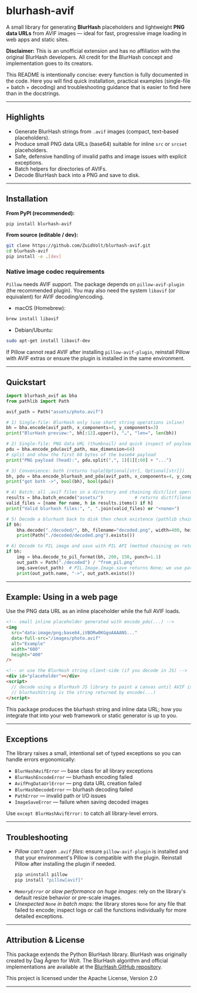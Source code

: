 # blurhash-avif

A small library for generating **BlurHash** placeholders and lightweight **PNG data URLs** from AVIF images — ideal for fast, progressive image loading in web apps and static sites.

**Disclaimer:** This is an unofficial extension and has no affiliation with the original BlurHash developers. All credit for the BlurHash concept and implementation goes to its creators.

This README is intentionally concise: every function is fully documented in the code. Here you will find quick installation, practical examples (single-file + batch + decoding) and troubleshooting guidance that is easier to find here than in the docstrings.

---

## Highlights

* Generate BlurHash strings from `.avif` images (compact, text-based placeholders).
* Produce small PNG data URLs (base64) suitable for inline `src` or `srcset` placeholders.
* Safe, defensive handling of invalid paths and image issues with explicit exceptions.
* Batch helpers for directories of AVIFs.
* Decode BlurHash back into a PNG and save to disk.

---

## Installation

**From PyPI (recommended):**

```bash
pip install blurhash-avif
```

**From source (editable / dev):**

```bash
git clone https://github.com/ZuidVolt/blurhash-avif.git
cd blurhash-avif
pip install -e .[dev]
```

### Native image codec requirements

`Pillow` needs AVIF support. The package depends on `pillow-avif-plugin` (the recommended plugin). You may also need the system `libavif` (or equivalent) for AVIF decoding/encoding.

* macOS (Homebrew):

```bash
brew install libavif
```

* Debian/Ubuntu:

```bash
sudo apt-get install libavif-dev
```

If Pillow cannot read AVIF after installing `pillow-avif-plugin`, reinstall Pillow with AVIF extras or ensure the plugin is installed in the same environment.

---

## Quickstart

```python
import blurhash_avif as bha
from pathlib import Path

avif_path = Path("assets/photo.avif")

# 1) Single-file: BlurHash only (use short string operations inline)
bh = bha.encode(avif_path, x_components=4, y_components=3)
print("BlurHash preview:", bh[:12].upper(), "…", "len=", len(bh))

# 2) Single-file: PNG data URL (thumbnail) and quick inspect of payload
pdu = bha.encode_pdu(avif_path, max_dimension=64)
# split and show the first 60 bytes of the base64 payload
print("PNG payload (head):", pdu.split(",", 1)[1][:60] + "...")

# 3) Convenience: both (returns tuple[Optional[str], Optional[str]])
bh, pdu = bha.encode_blurhash_and_pda(avif_path, x_components=4, y_components=4, max_dimension=48)
print("got both ->", bool(bh), bool(pdu))

# 4) Batch: all .avif files in a directory and chaining dict/list operations
results = bha.batch_encode("assets/")            # returns dict(filename -> blurhash_or_None)
valid_files = [name for name, h in results.items() if h]
print("Valid blurhash files:", ", ".join(valid_files) or "<none>")

# 5) Decode a blurhash back to disk then check existence (pathlib chaining)
if bh:
    bha.decode("./decoded/", bh, filename="decoded.png", width=400, height=300, verbose=True)
    print(Path("./decoded/decoded.png").exists())

# 6) Decode to PIL image and save with PIL API (method chaining on returned object)
if bh:
    img = bha.decode_to_pil_format(bh, 200, 150, punch=1.1)
    out_path = Path("./decoded") / "from_pil.png"
    img.save(out_path)  # PIL.Image.Image.save returns None; we use pathlib to inspect
    print(out_path.name, "->", out_path.exists())
```

---

## Example: Using in a web page

Use the PNG data URL as an inline placeholder while the full AVIF loads.

```html
<!-- small inline placeholder generated with encode_pdu(...) -->
<img
  src="data:image/png;base64,iVBORw0KGgoAAAANS..."
  data-full-src="/images/photo.avif"
  alt="Example"
  width="600"
  height="400"
/>

<!-- or use the BlurHash string client-side (if you decode in JS) -->
<div id="placeholder"></div>
<script>
  // decode using a BlurHash JS library to paint a canvas until AVIF is ready
  // blurhashString is the string returned by encode(...)
</script>
```

This package produces the blurhash string and inline data URL; how you integrate that into your web framework or static generator is up to you.

---
## Exceptions

The library raises a small, intentional set of typed exceptions so you can handle errors ergonomically:

* `BlurHashAvifError` — base class for all library exceptions
* `BlurHashEncodeError` — blurhash encoding failed
* `AvifPngDataUrlError` — png data URL creation failed
* `BlurHashDecodeError` — blurhash decoding failed
* `PathError` — invalid path or I/O issues
* `ImageSaveError` — failure when saving decoded images

Use `except BlurHashAvifError:` to catch all library-level errors.

---

## Troubleshooting

* *Pillow can't open `.avif` files:* ensure `pillow-avif-plugin` is installed and that your environment's Pillow is compatible with the plugin. Reinstall Pillow after installing the plugin if needed.
  ```bash
  pip uninstall pillow
  pip install "pillow[avif]"
  ```
* *`MemoryError` or slow performance on huge images:* rely on the library's default resize behavior or pre-scale images.
* *Unexpected `None` in batch maps:* the library stores `None` for any file that failed to encode; inspect logs or call the functions individually for more detailed exceptions.

---

## Attribution & License

This package extends the Python BlurHash library. BlurHash was originally created by Dag Ågren for Wolt. The BlurHash algorithm and official implementations are available at the [BlurHash GitHub repository](https://github.com/woltapp/blurhash).

This project is licensed under the Apache License, Version 2.0

---
